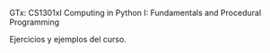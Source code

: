  GTx: CS1301xI
 Computing in Python I: Fundamentals and Procedural Programming 
 
 Ejercicios y ejemplos del curso.
